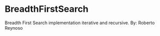 # BreadthFirstSearch
Breadth First Search implementation iterative and recursive. 
By: Roberto Reynoso

